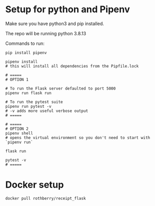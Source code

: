 # Setup for python and Pipenv

Make sure you have python3 and pip installed.

The repo will be running python 3.8.13

Commands to run:

```shell
pip install pipenv

pipenv install
# this will install all dependencies from the Pipfile.lock

# =====
# OPTION 1

# To run the Flask server defaulted to port 5000
pipenv run flask run

# To run the pytest suite
pipenv run pytest -v
# -v adds more useful verbose output
# =====

# =====
# OPTION 2
pipenv shell
# opens the virtual environment so you don't need to start with `pipenv run`

flask run 

pytest -v
# =====

```

# Docker setup

```shell
docker pull rothberry/receipt_flask
```
